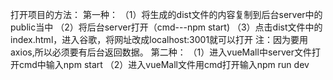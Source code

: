 打开项目的方法：
第一种：
   （1）将生成的dist文件的内容复制到后台server中的public当中
   （2）将后台server打开（cmd---npm start)
   （3）点击dist文件中的index.html，进入谷歌，将网址改成localhost:3001就可以打开
注：因为要用axios,所以必须要有后台返回数据。
第二种：
   （1）进入vueMall中server文件打开cmd中输入npm start
   （2）进入vueMall文件用cmd打开输入npm run dev
    
